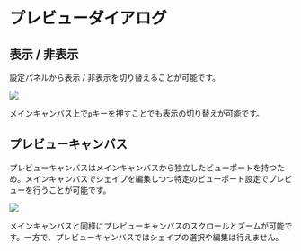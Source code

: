 # プレビューダイアログ

## 表示 / 非表示
設定パネルから表示 / 非表示を切り替えることが可能です。

![](/assets/setting-panel.png)

メインキャンバス上で`p`キーを押すことでも表示の切り替えが可能です。

## プレビューキャンバス
プレビューキャンバスはメインキャンバスから独立したビューポートを持つため。メインキャンバスでシェイプを編集しつつ特定のビューポート設定でプレビューを行うことが可能です。

![](/assets/preview-dialog.png)

メインキャンバスと同様にプレビューキャンバスのスクロールとズームが可能です。一方で、プレビューキャンバスではシェイプの選択や編集は行えません。
